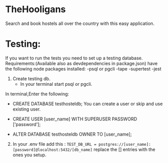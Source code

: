 # TheHooligans

Search and book hostels all over the country with this easy application.

# Testing:
If you want to run the tests you need to set up a testing database.
Requirements:(Available also as devdependencies in package.json)
have the following node packages installed:
-psql or pgcli
-tape
-supertest
-jest

1. Create testing db.
   - In your terminal start psql or pgcli.

In terminal,Enter the following:
- CREATE DATABASE testhosteldb;
You can create a user or skip and use existing user.
- CREATE USER [user_name] WITH SUPERUSER PASSWORD ['password'];

- ALTER DATABASE testhosteldb OWNER TO [user_name];

2. In your .env file add this :
   `TEST_DB_URL = postgres://[user_name]:[password]@localhost:5432/[db_name]`
   replace the [] entries with the ones you setup.
